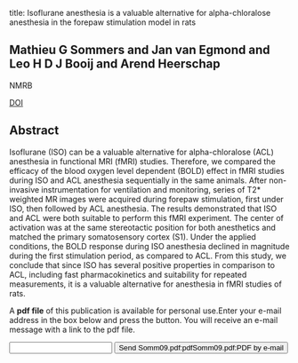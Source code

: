 title: Isoflurane anesthesia is a valuable alternative for alpha-chloralose anesthesia in the forepaw stimulation model in rats

## Mathieu G Sommers and Jan van Egmond and Leo H D J Booij and Arend Heerschap
NMRB

<a href="https://doi.org/10.1002/nbm.1351">DOI</a>

## Abstract
Isoflurane (ISO) can be a valuable alternative for alpha-chloralose (ACL) anesthesia in functional MRI (fMRI) studies. Therefore, we compared the efficacy of the blood oxygen level dependent (BOLD) effect in fMRI studies during ISO and ACL anesthesia sequentially in the same animals. After non-invasive instrumentation for ventilation and monitoring, series of T2* weighted MR images were acquired during forepaw stimulation, first under ISO, then followed by ACL anesthesia. The results demonstrated that ISO and ACL were both suitable to perform this fMRI experiment. The center of activation was at the same stereotactic position for both anesthetics and matched the primary somatosensory cortex (S1). Under the applied conditions, the BOLD response during ISO anesthesia declined in magnitude during the first stimulation period, as compared to ACL. From this study, we conclude that since ISO has several positive properties in comparison to ACL, including fast pharmacokinetics and suitability for repeated measurements, it is a valuable alternative for anesthesia in fMRI studies of rats.

A <b>pdf file</b> of this publication is available for personal use.Enter your e-mail address in the box below and press the button. You will receive an e-mail message with a link to the pdf file.
<form action="sender.php">  <input type="text" name="email">  <input type="submit" value="Send Somm09.pdf:pdfSomm09.pdf:PDF by e-mail"></form>